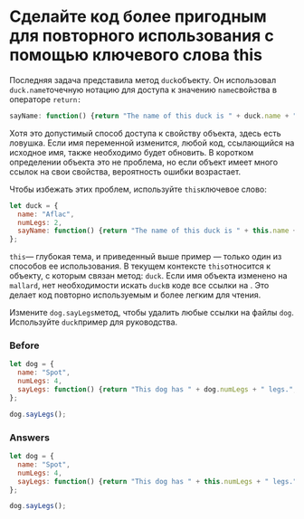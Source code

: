 # Сделайте код более пригодным для повторного использования с помощью ключевого слова this
Последняя задача представила метод `duck`объекту. Он использовал` duck.name`точечную нотацию для доступа к значению `name`свойства в операторе `return:`
```javascript
sayName: function() {return "The name of this duck is " + duck.name + ".";}
```
Хотя это допустимый способ доступа к свойству объекта, здесь есть ловушка. Если имя переменной изменится, любой код, ссылающийся на исходное имя, также необходимо будет обновить. В коротком определении объекта это не проблема, но если объект имеет много ссылок на свои свойства, вероятность ошибки возрастает.

Чтобы избежать этих проблем, используйте `this`ключевое слово:
```javascript
let duck = {
  name: "Aflac",
  numLegs: 2,
  sayName: function() {return "The name of this duck is " + this.name + ".";}
};
```
`this`— глубокая тема, и приведенный выше пример — только один из способов ее использования. В текущем контексте `this`относится к объекту, с которым связан метод: `duck`. Если имя объекта изменено на `mallard`, нет необходимости искать `duck`в коде все ссылки на . Это делает код повторно используемым и более легким для чтения.

Измените `dog.sayLegs`метод, чтобы удалить любые ссылки на файлы `dog`. Используйте `duck`пример для руководства.

### Before
```javascript
let dog = {
  name: "Spot",
  numLegs: 4,
  sayLegs: function() {return "This dog has " + dog.numLegs + " legs.";}
};

dog.sayLegs();
```
### Answers
```javascript
let dog = {
  name: "Spot",
  numLegs: 4,
  sayLegs: function() {return "This dog has " + this.numLegs + " legs.";}
};

dog.sayLegs();
```
